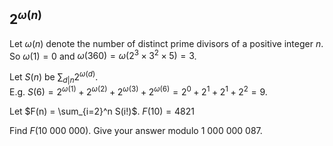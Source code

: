 ## $2^{\omega(n)}$

Let $\omega(n)$ denote the number of distinct prime divisors of a positive integer $n$.  
So $\omega(1) = 0$ and $\omega(360) = \omega(2^3\times 3^2 \times 5) = 3$.

Let $S(n)$ be $\sum_{d|n} 2^{\omega(d)}$.  
E.g. $S(6) = 2^{\omega(1)} + 2^{\omega(2)} + 2^{\omega(3)} + 2^{\omega(6)} = 2^0 + 2^1 + 2^1 + 2^2 = 9$.

Let $F(n) = \sum_{i=2}^n S(i!)$. $F(10) = 4821$ 

Find $F(10\ 000\ 000)$. Give your answer modulo $1\ 000\ 000\ 087$.
